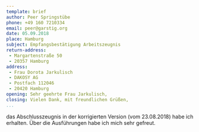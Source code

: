 ```yaml
---
template: brief
author: Peer Springstübe
phone: +49 160 7210334
email: peer@garstig.org
date: 05.09.2018
place: Hamburg
subject: Empfangsbestätigung Arbeitszeugnis
return-address:
 - Margartenstraße 50
 - 20357 Hamburg
address:
 - Frau Dorota Jarkulisch
 - DAKOSY AG
 - Postfach 112046
 - 20420 Hamburg
opening: Sehr geehrte Frau Jarkulisch,
closing: Vielen Dank, mit freundlichen Grüßen,
...
```

das Abschlusszeugnis in der korrigierten Version (vom 23.08.2018) habe ich 
erhalten. Über die Ausführungen habe ich mich sehr gefreut.
